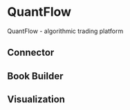 # QuantFlow
QuantFlow - algorithmic trading platform

## Connector

## Book Builder

## Visualization

